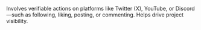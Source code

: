 Involves verifiable actions on platforms like Twitter (X), YouTube, or Discord—such as following, liking, posting, or commenting. Helps drive project visibility.
